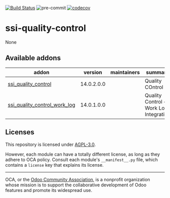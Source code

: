 [![Build Status](https://travis-ci.com/open-synergy/ssi-quality-control.svg?branch=14.0)](https://travis-ci.com/open-synergy/ssi-quality-control)
![pre-commit](https://github.com/open-synergy/ssi-quality-control/actions/workflows/pre-commit.yml/badge.svg)
[![codecov](https://codecov.io/gh/open-synergy/ssi-quality-control/branch/14.0/graph/badge.svg)](https://codecov.io/gh/open-synergy/ssi-quality-control)

<!-- /!\ do not modify above this line -->

# ssi-quality-control

None

<!-- /!\ do not modify below this line -->

<!-- prettier-ignore-start -->

[//]: # (addons)

Available addons
----------------
addon | version | maintainers | summary
--- | --- | --- | ---
[ssi_quality_control](ssi_quality_control/) | 14.0.2.0.0 |  | Quality COntrol
[ssi_quality_control_work_log](ssi_quality_control_work_log/) | 14.0.1.0.0 |  | Quality Control + Work Log Integration

[//]: # (end addons)

<!-- prettier-ignore-end -->

## Licenses

This repository is licensed under [AGPL-3.0](LICENSE).

However, each module can have a totally different license, as long as they adhere to OCA
policy. Consult each module's `__manifest__.py` file, which contains a `license` key
that explains its license.

----

OCA, or the [Odoo Community Association](http://odoo-community.org/), is a nonprofit
organization whose mission is to support the collaborative development of Odoo features
and promote its widespread use.
